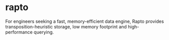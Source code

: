 # rapto
For engineers seeking a fast, memory-efficient data engine, Rapto provides transposition-heuristic storage, low memory footprint and high-performance querying.
